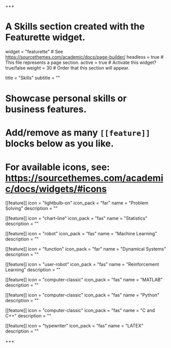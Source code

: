 +++
# A Skills section created with the Featurette widget.
widget = "featurette"  # See https://sourcethemes.com/academic/docs/page-builder/
headless = true  # This file represents a page section.
active = true  # Activate this widget? true/false
weight = 30  # Order that this section will appear.

title = "Skills"
subtitle = ""

# Showcase personal skills or business features.
# 
# Add/remove as many `[[feature]]` blocks below as you like.
# 
# For available icons, see: https://sourcethemes.com/academic/docs/widgets/#icons

[[feature]]
  icon = "lightbulb-on"
  icon_pack = "far"
  name = "Problem Solving"
  description = ""  
  
[[feature]]
  icon = "chart-line"
  icon_pack = "fas"
  name = "Statistics"
  description = "" 

[[feature]]
  icon = "robot"
  icon_pack = "fas"
  name = "Machine Learning"
  description = ""  
  
[[feature]]
  icon = "function"
  icon_pack = "far"
  name = "Dynamical Systems"
  description = ""  

[[feature]]
  icon = "user-robot"
  icon_pack = "fas"
  name = "Reinforcement Learning"
  description = ""  
  
[[feature]]
  icon = "computer-classic"
  icon_pack = "fas"
  name = "MATLAB"
  description = ""  
  
[[feature]]
  icon = "computer-classic"
  icon_pack = "fas"
  name = "Python"
  description = ""  
  
[[feature]]
  icon = "computer-classic"
  icon_pack = "fas"
  name = "C and C++"
  description = ""  
  
[[feature]]
  icon = "typewriter"
  icon_pack = "fas"
  name = "LATEX"
  description = ""

+++
